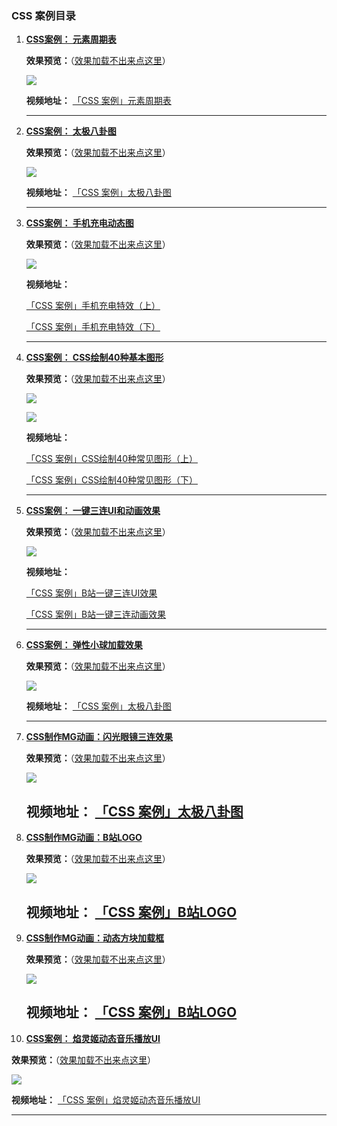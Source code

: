 ### CSS 案例目录

1. **[CSS案例： 元素周期表](https://github.com/Fengzhen8023/css-demo/tree/periodic_table)**

   **效果预览：**（[效果加载不出来点这里](http://www.image.fengzhen8023.com/元素周期表.JPG)）

   ![](http://www.image.fengzhen8023.com/元素周期表.JPG)

   **视频地址：** [「CSS 案例」元素周期表](https://www.bilibili.com/video/av80244004/ )

   ---

2. **[CSS案例： 太极八卦图](https://github.com/Fengzhen8023/css-demo/tree/taiji)**

   **效果预览：**（[效果加载不出来点这里](http://www.image.fengzhen8023.com/太极八卦图.png)）

   ![](http://www.image.fengzhen8023.com/太极八卦图.png)

   **视频地址：** [「CSS 案例」太极八卦图](https://www.bilibili.com/video/av80849979/ )

   ---

3. **[CSS案例： 手机充电动态图](https://github.com/Fengzhen8023/css-demo/tree/charge)**

   **效果预览：**（[效果加载不出来点这里](http://www.image.fengzhen8023.com/手机充电.JPG)）

   ![](http://www.image.fengzhen8023.com/手机充电.JPG)

   **视频地址：**

    [「CSS 案例」手机充电特效（上）](https://www.bilibili.com/video/av81476442/ )

    [「CSS 案例」手机充电特效（下）](https://www.bilibili.com/video/av81592657/ )

   ---

4. **[CSS案例： CSS绘制40种基本图形](https://github.com/Fengzhen8023/css-demo/tree/basic_graph)**

   **效果预览：**（[效果加载不出来点这里](http://www.image.fengzhen8023.com/形状2_看图王.png)）

   ![](http://www.image.fengzhen8023.com/形状1_看图王.png)

   ![](http://www.image.fengzhen8023.com/形状2_看图王.png)

   **视频地址：**

    [「CSS 案例」CSS绘制40种常见图形（上）](https://www.bilibili.com/video/av82203155/ )

    [「CSS 案例」CSS绘制40种常见图形（下）](https://www.bilibili.com/video/av82741876/ )

   ---

5. **[CSS案例： 一键三连UI和动画效果]( https://github.com/Fengzhen8023/css-demo/tree/yi_jian_san_lian)**

   **效果预览：**（[效果加载不出来点这里](http://www.image.fengzhen8023.com/一键三连.png)）

   ![](http://www.image.fengzhen8023.com/一键三连.png)

   **视频地址：**

    [「CSS 案例」B站一键三连UI效果](https://www.bilibili.com/video/av83146082/ )

    [「CSS 案例」B站一键三连动画效果](https://www.bilibili.com/video/av83202745/ )

   ---

6. **[CSS案例： 弹性小球加载效果](https://github.com/Fengzhen8023/css-demo/tree/elastic_ball)**

   **效果预览：**（[效果加载不出来点这里](http://www.image.fengzhen8023.com/1.gif)）

   ![](http://www.image.fengzhen8023.com/1.gif)

   **视频地址：** [「CSS 案例」太极八卦图](https://www.bilibili.com/video/av84140553/ )

   ---

7. **[CSS制作MG动画：闪光眼镜三连效果](https://github.com/Fengzhen8023/css-demo/tree/glass)**

   **效果预览：**（[效果加载不出来点这里](http://www.image.fengzhen8023.com/001.gif)）

   ![](http://www.image.fengzhen8023.com/001.gif)

   **视频地址：** [「CSS 案例」太极八卦图](https://www.bilibili.com/video/av86280370/ )
   ---

8. **[CSS制作MG动画：B站LOGO](https://github.com/Fengzhen8023/css-demo/tree/B-logo)**

   **效果预览：**（[效果加载不出来点这里](http://www.image.fengzhen8023.com/封面.jpg)）

   ![](http://www.image.fengzhen8023.com/封面.jpg)

   **视频地址：** [「CSS 案例」B站LOGO](https://www.bilibili.com/video/av91164042/ )
   ---

9. **[CSS制作MG动画：动态方块加载框](https://github.com/Fengzhen8023/css-demo/tree/loading-diamond)**

   **效果预览：**（[效果加载不出来点这里](http://www.image.fengzhen8023.com/loading-02.jpg)）

   ![](http://www.image.fengzhen8023.com/loading-02.jpg)

   **视频地址：** [「CSS 案例」B站LOGO](https://www.bilibili.com/video/av93716609/ )
   ---
   
10. **[CSS案例： 焰灵姬动态音乐播放UI](https://github.com/Fengzhen8023/css-demo/tree/yan_ling_ji_music)**

   **效果预览：**（[效果加载不出来点这里](http://www.image.fengzhen8023.com/yan_ling_ji_music.png)）

   ![](http://www.image.fengzhen8023.com/yan_ling_ji_music.png)

   **视频地址：** [「CSS 案例」焰灵姬动态音乐播放UI](https://www.bilibili.com/video/BV15D4y1X79h/ )


   ---



